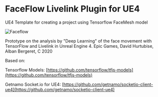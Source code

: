 # FaceFlow Livelink Plugin for UE4
UE4 Template for creating a project using Tensorflow FaceMesh model

![Faceflow](FaceflowVideo.gif)

Prototype on the analysis by "Deep Learning" of the face movement with TensorFlow and Livelink in Unreal Engine 4. Epic Games, David Hurtubise, Alban Bergeret, C 2020

Based on:

Tensorflow Models: [https://github.com/tensorflow/tfjs-models](https://github.com/tensorflow/tfjs-models)

Getnamo Socket.io for UE4: [https://github.com/getnamo/socketio-client-ue4](https://github.com/getnamo/socketio-client-ue4)

